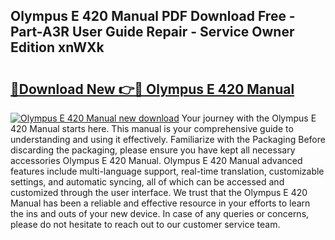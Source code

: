 ## Olympus E 420 Manual PDF Download Free - Part-A3R User Guide Repair - Service Owner Edition xnWXk

# <h2><a href="http://cf23215.oget.top/?id=Olympus+E+420+Manual">🔗Download New 👉🔴 Olympus E 420 Manual</a></h2>

[![Olympus E 420 Manual new download](https://i.imgur.com/5g1atiW.png)](http://cf23215.oget.top/?id=Olympus+E+420+Manual)
Your journey with the Olympus E 420 Manual starts here. This manual is your comprehensive guide to understanding and using it effectively. Familiarize with the Packaging Before discarding the packaging, please ensure you have kept all necessary accessories Olympus E 420 Manual. Olympus E 420 Manual advanced features include multi-language support, real-time translation, customizable settings, and automatic syncing, all of which can be accessed and customized through the user interface. We trust that the Olympus E 420 Manual has been a reliable and effective resource in your efforts to learn the ins and outs of your new device. In case of any queries or concerns, please do not hesitate to reach out to our customer service team.

